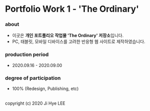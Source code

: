# Portfolio Work 1 - 'The Ordinary'

### about
- 이곳은 **개인 포트폴리오 작업물 'The Ordinary' 저장소**입니다.
- PC, 태블릿, 모바일 디바이스를 고려한 반응형 웹 사이트로 제작하였습니다.

### production period
- 2020.09.16 - 2020.09.00

### degree of participation
- 100% (Redesign, Publishing, etc)

<br>
copyright (c) 2020 Ji Hye LEE
